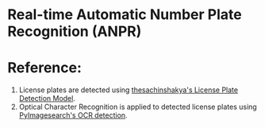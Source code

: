 # Real-time Automatic Number Plate Recognition (ANPR)

# Reference:
1. License plates are detected using [thesachinshakya's License Plate Detection Model](https://github.com/thesachinshakya/Number_Plate_Detection).
2. Optical Character Recognition is applied to detected license plates using [PyImagesearch's OCR detection](https://pyimagesearch.com/2014/09/15/python-compare-two-images/).
